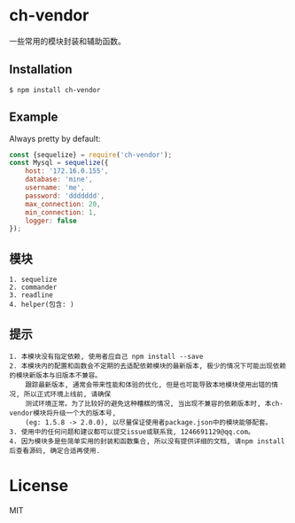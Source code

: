 
# ch-vendor

一些常用的模块封装和辅助函数。

## Installation

```
$ npm install ch-vendor
```


## Example

Always pretty by default:

```js
const {sequelize} = require('ch-vendor');
const Mysql = sequelize({
    host: '172.16.0.155',
    database: 'mine',
    username: 'me',
    password: 'ddddddd',
    max_connection: 20,
    min_connection: 1,
    logger: false
});
```

## 模块

    1. sequelize
    2. commander
    3. readline
    4. helper(包含: )

## 提示

    1. 本模块没有指定依赖, 使用者应自己 npm install --save
    2. 本模块内的配置和函数会不定期的去适配依赖模块的最新版本, 极少的情况下可能出现依赖的模块新版本与旧版本不兼容。
        跟踪最新版本, 通常会带来性能和体验的优化, 但是也可能导致本地模块使用出错的情况, 所以正式环境上线前, 请确保
        测试环境正常。为了比较好的避免这种糟糕的情况, 当出现不兼容的依赖版本时, 本ch-vendor模块将升级一个大的版本号,
        (eg: 1.5.8 -> 2.0.0), 以尽量保证使用者package.json中的模块能够配套。
    3. 使用中的任何问题和建议都可以提交issue或联系我, 1246691129@qq.com。
    4. 因为模块多是些简单实用的封装和函数集合, 所以没有提供详细的文档, 请npm install后查看源码, 确定合适再使用.

# License

  MIT
